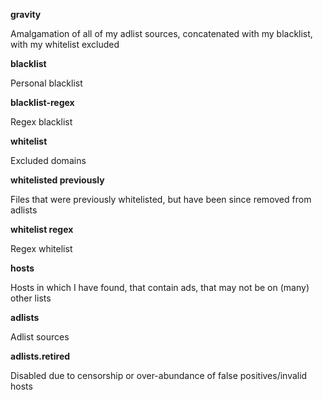 **gravity**

Amalgamation of all of my adlist sources, concatenated with my blacklist, with my whitelist excluded


**blacklist**

Personal blacklist


**blacklist-regex**

Regex blacklist


**whitelist**

Excluded domains


**whitelisted previously**

Files that were previously whitelisted, but have been since removed from adlists


**whitelist regex**

Regex whitelist


**hosts**

Hosts in which I have found, that contain ads, that may not be on (many) other lists


**adlists**

Adlist sources


**adlists.retired**

Disabled due to censorship or over-abundance of false positives/invalid hosts
